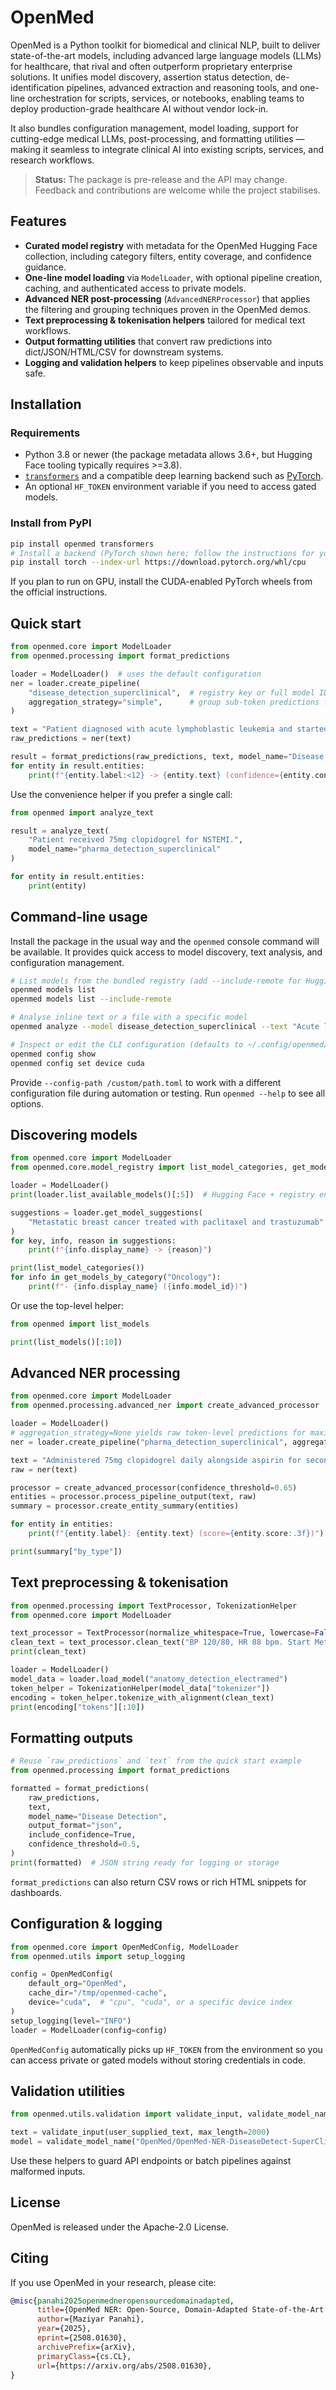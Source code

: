 # OpenMed

OpenMed is a Python toolkit for biomedical and clinical NLP, built to deliver state-of-the-art models, including advanced large language models (LLMs) for healthcare, that rival and often outperform proprietary enterprise solutions. It unifies model discovery, assertion status detection, de-identification pipelines, advanced extraction and reasoning tools, and one-line orchestration for scripts, services, or notebooks, enabling teams to deploy production-grade healthcare AI without vendor lock-in.

It also bundles configuration management, model loading, support for cutting-edge medical LLMs, post-processing, and formatting utilities — making it seamless to integrate clinical AI into existing scripts, services, and research workflows.

> **Status:** The package is pre-release and the API may change. Feedback and contributions are
> welcome while the project stabilises.

## Features

- **Curated model registry** with metadata for the OpenMed Hugging Face collection, including
  category filters, entity coverage, and confidence guidance.
- **One-line model loading** via `ModelLoader`, with optional pipeline creation,
  caching, and authenticated access to private models.
- **Advanced NER post-processing** (`AdvancedNERProcessor`) that applies the filtering and
  grouping techniques proven in the OpenMed demos.
- **Text preprocessing & tokenisation helpers** tailored for medical text workflows.
- **Output formatting utilities** that convert raw predictions into dict/JSON/HTML/CSV for
  downstream systems.
- **Logging and validation helpers** to keep pipelines observable and inputs safe.

## Installation

### Requirements

- Python 3.8 or newer (the package metadata allows 3.6+, but Hugging Face tooling typically
  requires >=3.8).
- [`transformers`](https://huggingface.co/docs/transformers/index) and a compatible deep learning
  backend such as [PyTorch](https://pytorch.org/get-started/locally/).
- An optional `HF_TOKEN` environment variable if you need to access gated models.

### Install from PyPI

```bash
pip install openmed transformers
# Install a backend (PyTorch shown here; follow the instructions for your platform):
pip install torch --index-url https://download.pytorch.org/whl/cpu
```

If you plan to run on GPU, install the CUDA-enabled PyTorch wheels from the official instructions.

## Quick start

```python
from openmed.core import ModelLoader
from openmed.processing import format_predictions

loader = ModelLoader()  # uses the default configuration
ner = loader.create_pipeline(
    "disease_detection_superclinical",  # registry key or full model ID
    aggregation_strategy="simple",      # group sub-token predictions for quick wins
)

text = "Patient diagnosed with acute lymphoblastic leukemia and started on imatinib."
raw_predictions = ner(text)

result = format_predictions(raw_predictions, text, model_name="Disease Detection")
for entity in result.entities:
    print(f"{entity.label:<12} -> {entity.text} (confidence={entity.confidence:.2f})")
```

Use the convenience helper if you prefer a single call:

```python
from openmed import analyze_text

result = analyze_text(
    "Patient received 75mg clopidogrel for NSTEMI.",
    model_name="pharma_detection_superclinical"
)

for entity in result.entities:
    print(entity)
```

## Command-line usage

Install the package in the usual way and the `openmed` console command will be
available. It provides quick access to model discovery, text analysis, and
configuration management.

```bash
# List models from the bundled registry (add --include-remote for Hugging Face)
openmed models list
openmed models list --include-remote

# Analyse inline text or a file with a specific model
openmed analyze --model disease_detection_superclinical --text "Acute leukemia treated with imatinib."

# Inspect or edit the CLI configuration (defaults to ~/.config/openmed/config.toml)
openmed config show
openmed config set device cuda
```

Provide `--config-path /custom/path.toml` to work with a different configuration
file during automation or testing. Run `openmed --help` to see all options.

## Discovering models

```python
from openmed.core import ModelLoader
from openmed.core.model_registry import list_model_categories, get_models_by_category

loader = ModelLoader()
print(loader.list_available_models()[:5])  # Hugging Face + registry entries

suggestions = loader.get_model_suggestions(
    "Metastatic breast cancer treated with paclitaxel and trastuzumab"
)
for key, info, reason in suggestions:
    print(f"{info.display_name} -> {reason}")

print(list_model_categories())
for info in get_models_by_category("Oncology"):
    print(f"- {info.display_name} ({info.model_id})")
```

Or use the top-level helper:

```python
from openmed import list_models

print(list_models()[:10])
```

## Advanced NER processing

```python
from openmed.core import ModelLoader
from openmed.processing.advanced_ner import create_advanced_processor

loader = ModelLoader()
# aggregation_strategy=None yields raw token-level predictions for maximum control
ner = loader.create_pipeline("pharma_detection_superclinical", aggregation_strategy=None)

text = "Administered 75mg clopidogrel daily alongside aspirin for secondary stroke prevention."
raw = ner(text)

processor = create_advanced_processor(confidence_threshold=0.65)
entities = processor.process_pipeline_output(text, raw)
summary = processor.create_entity_summary(entities)

for entity in entities:
    print(f"{entity.label}: {entity.text} (score={entity.score:.3f})")

print(summary["by_type"])
```

## Text preprocessing & tokenisation

```python
from openmed.processing import TextProcessor, TokenizationHelper
from openmed.core import ModelLoader

text_processor = TextProcessor(normalize_whitespace=True, lowercase=False)
clean_text = text_processor.clean_text("BP 120/80, HR 88 bpm. Start Metformin 500mg bid.")
print(clean_text)

loader = ModelLoader()
model_data = loader.load_model("anatomy_detection_electramed")
token_helper = TokenizationHelper(model_data["tokenizer"])
encoding = token_helper.tokenize_with_alignment(clean_text)
print(encoding["tokens"][:10])
```

## Formatting outputs

```python
# Reuse `raw_predictions` and `text` from the quick start example
from openmed.processing import format_predictions

formatted = format_predictions(
    raw_predictions,
    text,
    model_name="Disease Detection",
    output_format="json",
    include_confidence=True,
    confidence_threshold=0.5,
)
print(formatted)  # JSON string ready for logging or storage
```

`format_predictions` can also return CSV rows or rich HTML snippets for dashboards.

## Configuration & logging

```python
from openmed.core import OpenMedConfig, ModelLoader
from openmed.utils import setup_logging

config = OpenMedConfig(
    default_org="OpenMed",
    cache_dir="/tmp/openmed-cache",
    device="cuda",  # "cpu", "cuda", or a specific device index
)
setup_logging(level="INFO")
loader = ModelLoader(config=config)
```

`OpenMedConfig` automatically picks up `HF_TOKEN` from the environment so you can access
private or gated models without storing credentials in code.

## Validation utilities

```python
from openmed.utils.validation import validate_input, validate_model_name

text = validate_input(user_supplied_text, max_length=2000)
model = validate_model_name("OpenMed/OpenMed-NER-DiseaseDetect-SuperClinical-434M")
```

Use these helpers to guard API endpoints or batch pipelines against malformed inputs.

## License

OpenMed is released under the Apache-2.0 License.

## Citing

If you use OpenMed in your research, please cite:

```bibtex
@misc{panahi2025openmedneropensourcedomainadapted,
      title={OpenMed NER: Open-Source, Domain-Adapted State-of-the-Art Transformers for Biomedical NER Across 12 Public Datasets},
      author={Maziyar Panahi},
      year={2025},
      eprint={2508.01630},
      archivePrefix={arXiv},
      primaryClass={cs.CL},
      url={https://arxiv.org/abs/2508.01630},
}
```
